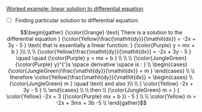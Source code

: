 [Worked example: linear solution to differential equation](https://www.khanacademy.org/math/differential-equations/first-order-differential-equations/differential-equations-intro/v/finding-particular-linear-solution-to-differential-equation)


- [ ] Finding particular solution to differential equation:

```math
\begin{gather}
{\color{Orange} \text{ There is a solution to the differential equation } {\color{Yellow}\frac{\mathit{dy}}{\mathit{dx}} = -2x + 3y - 5 } \text{ that is essentially a linear function: } {\color{Purple} y = mx + b } }\\
\\
\\
{\color{Yellow}\frac{\mathit{dy}}{\mathit{dx}} = -2x + 3y - 5 } \quad \quad {\color{Purple} y = mx + b } \\
\\
\\
{\color{JungleGreen}{\color{Purple} y}^{'}s \space derivative \space is : } \\
   \begin{cases}
      {\color{JungleGreen}\frac{\mathit{dy}}{\mathit{dx}} = m }
   \end{cases}
\\
\\
therefore \color{Yellow}\frac{\mathit{dy}}{\mathit{dx}} = 
   \begin{cases}
    \\
    {\color{JungleGreen} m } \quad \text{ and also }\\
    \\
    { \color{Yellow} -2x + 3y - 5 } \\
   \end{cases}
\\
\\
then \\
{\color{JungleGreen} m = } { \color{Yellow} -2x + 3 ({\color{Purple} mx + b }) - 5 } \\
\\
\color{Yellow} m = -2x + 3mx + 3b -5 \\
\end{gather}
```

